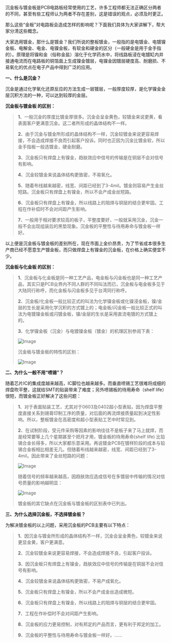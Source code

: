 沉金板与镀金板是PCB电路板经常使用的工艺，许多工程师都无法正确区分两者的不同，甚至有些工程师认为两者不存在差别，这是错误的观点，必须及时更正。

  

那么这些“金板”对电路板会造成怎样的影响呢？下面我们具体为大家讲解下，帮大家分清这些概念。

  

大家选用镀金，那什么是镀金？我们所说的整板镀金，一般指的是电镀金、电镀镍金板、电解金、电金、电镍金板，有软金和硬金的区分（一般硬金是用于金手指的）。原理是将镍和金（俗称金盐）溶化于化学药水中，将线路板浸在电镀缸内并接通电流而在电路板的铜箔面上生成镍金镀层，电镍金因镀层硬度高、耐磨损、不易氧化的优点在电子产品中得到广泛的应用。

  

  

**一、什么是沉金？**

  

沉金是通过化学氧化还原反应的方法生成一层镀层，一般厚度较厚，是化学镍金金层沉积方法的一种，可以达到较厚的金层。

  

**沉金板与镀金板 的区别：**

> **1**、一般沉金的厚度比镀金厚很多。沉金会呈金黄色，较镀金来说更黄，看表面客户更满意沉金。这二者所形成的晶体结构不一样。
> 
> **2**、由于沉金与镀金所形成的晶体结构不一样，沉金较镀金来说更容易焊接，不会造成焊接不良而引起客户投诉。同时也正因为沉金比镀金软，所以金手指板一般选镀金，硬金耐磨。
> 
> **3**、沉金板只有焊盘上有镍金，趋肤效应中信号的传输是在铜层不会对信号有影响。
> 
> **4**、沉金较镀金来说晶体结构更致密，不易氧化。
> 
> **5**、随着布线越来越密，线宽、间距已经到了3-4mil。镀金则容易产生金丝短路。沉金板只有焊盘上有镍金，所以不会产成金丝短路。
> 
> **6**、沉金板只有焊盘上有镍金，所以线路上的阻焊与铜层的结合更牢固。工程在作补偿时不会对间距产生影响。
> 
> **7**、一般用于相对要求较高的板子，平整度要好，一般就采用沉金，沉金一般不会出现组装后的黑垫现象。沉金板的平整性与待用寿命与镀金板一样好。

以上便是沉金板与镀金板的差别所在，现在市面上金价昂贵，为了节省成本很多生产商已经不愿意生产镀金板，而只做焊盘上有镍金的沉金板，在价格上确实便宜不少。

  

**沉金板与化金板 的区别：**

> **1**、沉金板与化金板是同一种工艺产品，电金板与闪金板也是同一种工艺产品，其实只是PCB业界内不同人群的不同叫法而已，沉金板与电金板多见于大陆同行称呼，而化金板与闪金板多见于台湾同行称呼。
> 
>   
> 
> **2**、沉金板/化金板一般比较正式的叫法为化学镍金板或化镍浸金板，镍/金层的生长是采用化学沉积的方式镀上的；电金板/闪金板一般比较正式的叫法为电镀镍金板或闪镀金板，镍/金层的生长是采用直流电镀的方式镀上的。
> 
>   
> 
> **3**、化学镍金板（沉金）与电镀镍金板（镀金）的机理区别参阅下表：
> 
> ![Image](https://mmbiz.qpic.cn/mmbiz_png/HRglda9Z10IKvic1tibhygensJbcMscw9D47GddzBiafnK2FwyYTWwaB7ZrDfDr2g7qkAeKdFffXREno0IiaOPaF8w/640?wx_fmt=png&tp=webp&wxfrom=5&wx_lazy=1&wx_co=1)
> 
>   
> 
> 沉金板与镀金板的特性的区别：
> 
> ![Image](https://mmbiz.qpic.cn/mmbiz_png/HRglda9Z10IKvic1tibhygensJbcMscw9DoIOamQaibVsEPiafQtBiaBiacNQvUnwOTib9JU44V0JJoM40o0lkppXNscw/640?wx_fmt=png&tp=webp&wxfrom=5&wx_lazy=1&wx_co=1)

  

  

**二、为什么一般不用“喷锡”？**

  

随着芯片IC的集成度越来越高，IC脚位也越来越多。而垂直喷锡工艺很难将成细的焊盘吹平整，这就给SMT的贴装带来了难度；另外喷锡板的待用寿命（shelf life）很短，而镀金板正好解决了这些问题：

> **1**、对于表面贴装工艺，尤其对于0603及0402超小型表贴，因为焊盘平整度直接关系到锡膏印制工序的质量，对后面的再流焊接质量起到决定性影响。所以，整板镀金在高密度和超小型表贴工艺中时常见到。
> 
>   
> 
> **2**、在试制阶段，受元件采购等因素的影响往往不是板子来了马上就焊，而是经常要等上几个星期甚至个把月才用，镀金板的待用寿命(shelf life) 比铅锡合金长得多，所以大家都乐意采用。再说镀金PCB在镀样阶段的成本与铅锡合金板相比相差无几。但随着布线越来越密，线宽、间距已经到了3-4mil。因此带来了金丝短路的问题：
> 
> ![Image](https://mmbiz.qpic.cn/mmbiz_png/HRglda9Z10IKvic1tibhygensJbcMscw9DJ59iaSK43SbXG5CN8OADiaxMdZ1TKwXaw3zU4ibeEfnRBuPiahtwQuN34w/640?wx_fmt=png&tp=webp&wxfrom=5&wx_lazy=1&wx_co=1)
> 
>   
> 
> 随着信号的频率越来越高，因趋肤效应造成信号在多镀层中传输的情况对信号质量的影响越明显：
> 
> ![Image](https://mmbiz.qpic.cn/mmbiz_png/HRglda9Z10IKvic1tibhygensJbcMscw9DynhkuFjea0iaH8cYZkzH4TnbQaaNLUzQtvnTTLS3cfXOQksVc0VKjibA/640?wx_fmt=png&tp=webp&wxfrom=5&wx_lazy=1&wx_co=1)
> 
> 镀金板的其它缺点在沉金板与镀金板的区别表中已列出。

  

**三、为什么选择沉金板，不选择镀金板？**

  

为解决镀金板的以上问题，采用沉金板的PCB主要有以下特点：

> **1**、因沉金与镀金所形成的晶体结构不一样，沉金会呈金黄色，较镀金来说更显金黄，客户更满意。
> 
> **2**、沉金较镀金来说更容易焊接，不会造成焊接不良，引起客户投诉。
> 
> **3**、因沉金板只有焊盘上有镍金，趋肤效应中信号的传输是在铜层不会对信号有影响。
> 
> **4**、沉金较镀金来说晶体结构更致密，不易产成氧化。
> 
> **5**、沉金板只有焊盘上有镍金，所以不会产成金丝造成微短。
> 
> **6**、沉金板只有焊盘上有镍金，所以线路上的阻焊与铜层的结合更牢固。
> 
> **7**、工程在作补偿时不会对间距产生影响。
> 
> **8**、沉金板的应力更易控制，对有邦定的产品而言，更有利于邦定的加工。
> 
> **9**、沉金板的平整性与待用寿命与镀金板一样好。......